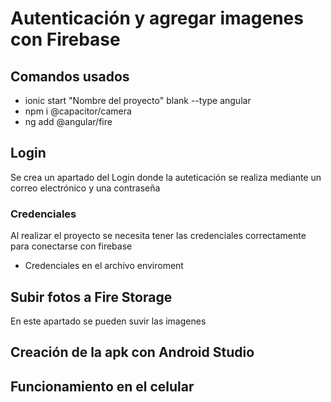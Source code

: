 <h1 style:"text-center"> Autenticación y agregar imagenes con Firebase </h1>

## Comandos usados
- ionic start "Nombre del proyecto" blank --type angular
- npm i @capacitor/camera
- ng add @angular/fire

## Login 
Se crea un apartado del Login donde la auteticación se realiza mediante un correo electrónico y una contraseña


### Credenciales
Al realizar el proyecto se necesita tener las credenciales correctamente para conectarse con firebase
- Credenciales en el archivo enviroment
  

## Subir fotos a Fire Storage
En este apartado se pueden suvir las imagenes

## Creación de la apk con Android Studio


## Funcionamiento en el celular
